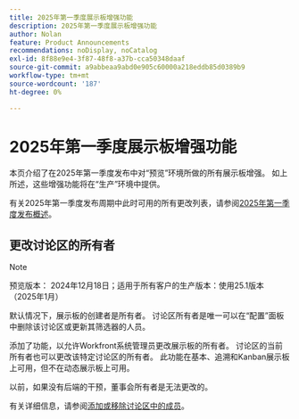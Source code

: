 ```yaml
---
title: 2025年第一季度展示板增强功能
description: 2025年第一季度展示板增强功能
author: Nolan
feature: Product Announcements
recommendations: noDisplay, noCatalog
exl-id: 8f88e9e4-3f87-48f8-a37b-cca50348daaf
source-git-commit: a9abbeaa9abd0e905c60000a218eddb85d0389b9
workflow-type: tm+mt
source-wordcount: '187'
ht-degree: 0%

---
```


# 2025年第一季度展示板增强功能

本页介绍了在2025年第一季度发布中对“预览”环境所做的所有展示板增强。 如上所述，这些增强功能将在“生产”环境中提供。

有关2025年第一季度发布周期中此时可用的所有更改列表，请参阅[&#x200B; 2025年第一季度发布概述](/help/quicksilver/product-announcements/product-releases/25-q1-release-activity/25-q1-release-overview.md)。

## 更改讨论区的所有者

>[!NOTE]
>
>预览版本： 2024年12月18日；适用于所有客户的生产版本：使用25.1版本（2025年1月）

默认情况下，展示板的创建者是所有者。 讨论区所有者是唯一可以在“配置”面板中删除该讨论区或更新其筛选器的人员。

添加了功能，以允许Workfront系统管理员更改展示板的所有者。 讨论区的当前所有者也可以更改该特定讨论区的所有者。 此功能在基本、追溯和Kanban展示板上可用，但不在动态展示板上可用。

以前，如果没有后端的干预，董事会所有者是无法更改的。

有关详细信息，请参阅[添加或移除讨论区中的成员](/help/quicksilver/agile/get-started-with-boards/add-members-to-board.md)。
